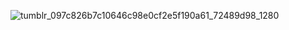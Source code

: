 ![tumblr_097c826b7c10646c98e0cf2e5f190a61_72489d98_1280](https://github.com/user-attachments/assets/adde87e2-fa0f-49b0-b617-649cdad74bc7)
